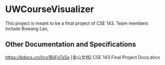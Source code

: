 # UWCourseVisualizer

This project is meant to be a final project of CSE 143. Team members include Bowang Lan, 

## Other Documentation and Specifications
https://kdocs.cn/l/cs1BjjFoTs5o
[金山文档] CSE 143 Final Project Docs.docx
